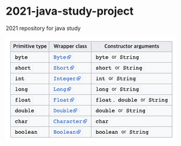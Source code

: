 # 2021-java-study-project
2021 repository for java study

<img src='images/스크린샷 2021-04-24 오후 11.34.05.png'>

